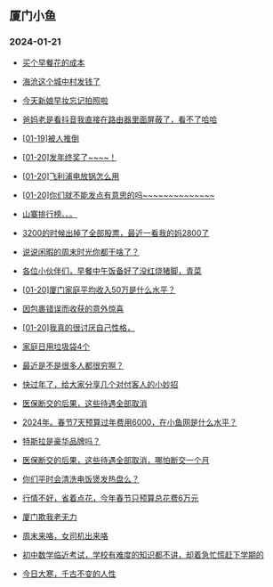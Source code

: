 ## 厦门小鱼 
### 2024-01-21

+ [买个早餐花的成本](http://bbs.xmfish.com/read-htm-tid-18137989.html)

+ [海沧这个城中村发钱了](http://bbs.xmfish.com/read-htm-tid-18137975.html)

+ [今天新娘早妆忘记拍照啦](http://bbs.xmfish.com/read-htm-tid-18138025.html)

+ [爸妈老是看抖音我直接在路由器里面屏蔽了，看不了哈哈](http://bbs.xmfish.com/read-htm-tid-18138115.html)

+ [[01-19]被人推倒](http://bbs.xmfish.com/read-htm-tid-18137974.html)

+ [[01-20]发年终奖了~~~~！](http://bbs.xmfish.com/read-htm-tid-18138087.html)

+ [[01-20]飞利浦电放锅怎么用](http://bbs.xmfish.com/read-htm-tid-18138061.html)

+ [[01-20]你们就不能发点有意思的吗~~~~~~~~~~~~~~](http://bbs.xmfish.com/read-htm-tid-18138095.html)

+ [山寨排行榜。。。](http://bbs.xmfish.com/read-htm-tid-18138083.html)

+ [3200的时候出掉了全部股票，最近一看我的妈2800了](http://bbs.xmfish.com/read-htm-tid-18138067.html)

+ [说说闲暇的周末时光你都干啥了？](http://bbs.xmfish.com/read-htm-tid-18138119.html)

+ [各位小伙伴们，早餐中午饭备好了没红烧猪脚，青菜](http://bbs.xmfish.com/read-htm-tid-18137993.html)

+ [[01-20]厦门家庭平均收入50万是什么水平？](http://bbs.xmfish.com/read-htm-tid-18138141.html)

+ [因包裹错误而收获的意外惊喜](http://bbs.xmfish.com/read-htm-tid-18138149.html)

+ [[01-20]我真的很讨厌自己性格，](http://bbs.xmfish.com/read-htm-tid-18138179.html)

+ [家庭日用垃圾袋4个](http://bbs.xmfish.com/read-htm-tid-18138003.html)

+ [最近是不是很多人都很穷啊？](http://bbs.xmfish.com/read-htm-tid-18138276.html)

+ [快过年了，给大家分享几个对付客人的小妙招](http://bbs.xmfish.com/read-htm-tid-18138253.html)

+ [医保断交的后果，这些待遇全部取消](http://bbs.xmfish.com/read-htm-tid-18138320.html)

+ [2024年。春节7天预算过年费用6000，在小鱼网是什么水平？](http://bbs.xmfish.com/read-htm-tid-18138344.html)

+ [特斯拉是豪华品牌吗？](http://bbs.xmfish.com/read-htm-tid-18138257.html)

+ [医保断交的后果，这些待遇全部取消，哪怕断交一个月](http://bbs.xmfish.com/read-htm-tid-18138320.html)

+ [你们平时会清洗电饭煲发热盘么？](http://bbs.xmfish.com/read-htm-tid-18138175.html)

+ [行情不好，省着点花，今年春节只预算总花费6万元](http://bbs.xmfish.com/read-htm-tid-18138295.html)

+ [厦门欺我老无力](http://bbs.xmfish.com/read-htm-tid-18138203.html)

+ [周末来咯，女司机出来咯](http://bbs.xmfish.com/read-htm-tid-18138213.html)

+ [初中数学临近考试，学校有难度的知识都不讲，却着急忙慌赶下学期的](http://bbs.xmfish.com/read-htm-tid-18138227.html)

+ [今日大寒，千古不变的人性](http://bbs.xmfish.com/read-htm-tid-18138372.html)

